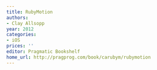 ```yaml
---
title: RubyMotion
authors:
- Clay Allsopp
year: 2012
categories:
- iOS
prices: ''
editor: Pragmatic Bookshelf
home_url: http://pragprog.com/book/carubym/rubymotion
---
```

